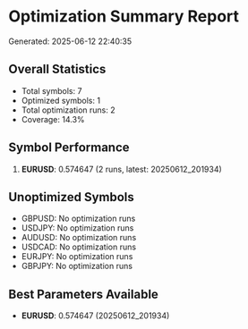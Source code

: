 # Optimization Summary Report
Generated: 2025-06-12 22:40:35

## Overall Statistics
- Total symbols: 7
- Optimized symbols: 1
- Total optimization runs: 2
- Coverage: 14.3%

## Symbol Performance
1. **EURUSD**: 0.574647 (2 runs, latest: 20250612_201934)

## Unoptimized Symbols
- GBPUSD: No optimization runs
- USDJPY: No optimization runs
- AUDUSD: No optimization runs
- USDCAD: No optimization runs
- EURJPY: No optimization runs
- GBPJPY: No optimization runs

## Best Parameters Available
- **EURUSD**: 0.574647 (20250612_201934)